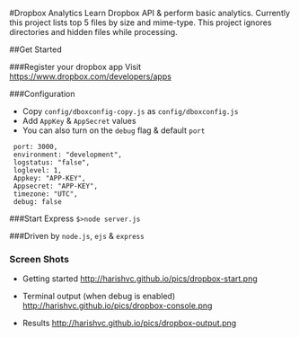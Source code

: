 #Dropbox Analytics
Learn Dropbox API & perform basic analytics. Currently this project lists top 5 files by size and mime-type. This project ignores directories and hidden files while processing.

##Get Started

###Register your dropbox app
Visit https://www.dropbox.com/developers/apps 

###Configuration
* Copy ```config/dboxconfig-copy.js``` as ```config/dboxconfig.js```
* Add ```AppKey``` & ```AppSecret``` values
* You can also turn on the ```debug``` flag & default ```port```
```
 port: 3000,
 environment: "development",
 logstatus: "false",
 loglevel: 1,
 Appkey: "APP-KEY",
 Appsecret: "APP-KEY",
 timezone: "UTC",
 debug: false
```

###Start Express
```$>node server.js```

###Driven by
```node.js```, ```ejs``` & ```express```

### Screen Shots
* Getting started
  http://harishvc.github.io/pics/dropbox-start.png

* Terminal output (when debug is enabled)
  http://harishvc.github.io/pics/dropbox-console.png

* Results
  http://harishvc.github.io/pics/dropbox-output.png
